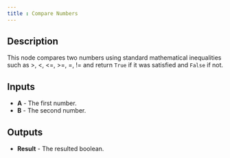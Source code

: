 ```yaml
---
title : Compare Numbers
---
```


## Description

This node compares two numbers using standard mathematical inequalities
such as >, <, <=, >=, =, != and return `True` if it was satisfied and
`False` if not.

## Inputs

- **A** - The first number.
- **B** - The second number.

## Outputs

- **Result** - The resulted boolean.
